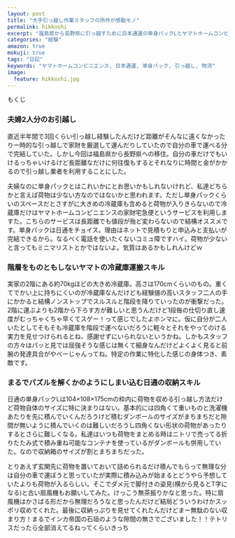 ```yaml
---
layout: post
title: "大手引っ越し作業スタッフの所作が感動モノ"
permalink: hikkoshi
excerpt: "福島県から長野県に引っ越すために日本通運の単身パックLとヤマトホームコンビニエンスの家財宅急便を利用しました。まるで魔力でも使っているかのような運搬スキルに脱帽するばかりでございました。"
categories: "経験"
amazon: true
mokuji: true
tags: "日記"
keywords: "ヤマトホームコンビニエンス, 日本通運, 単身パック, 引っ越し, 物流"
image:
  feature: hikkoshi.jpg
---
```


<div id="mokuji"><span>もくじ</span></div>

### 夫婦2人分のお引越し

直近半年間で3回くらい引っ越し経験したんだけど距離がそんなに遠くなかったり一時的な引っ越しで家財を厳選して運んだりしていたので自分の車で運べる分で完結していた。しかし今回は福島県から長野県への移住。自分の車だけでもいけるっちゃいけるけど長距離なだけに何往復もするとそれなりに時間と金がかかるので引っ越し業者を利用することにした。

夫婦なのに単身パックとはこれいかにとお思いかもしれないけれど、私達どちらかと言えば荷物は少ない方なのではないかと思われます。ただし単身パックくらいのスペースだとさすがに大きめの冷蔵庫も含めると荷物が入りきらないので冷蔵庫だけはヤマトホームコンビニエンスの家財宅急便というサービスを利用しますた。こちらのサービスは長距離でも値段が殆ど変わらないので結構オススメです。単身パックは日通をチョイス。理由はネットで見積もりと申込みと支払いが完結できるから。なるべく電話を使いたくないコミュ障ですハイ。荷物が少ないと言ってもミニマリストとかではないよ。気質はあるかもしれんけどｗ

### 階層をものともしないヤマトの冷蔵庫運搬スキル

実家の2階にある約70kgほどの大きめ冷蔵庫。高さは170cmくらいのもの。重くてでかい上に持ちにくいのが冷蔵庫なんだけども経験値の高いスタッフ二人の手にかかると結構ノンストップでスルスルと階段を降りていったのが衝撃だった。2階に運ぶよりも2階から下ろす方が難しいと思うんだけど1段毎の仕切り直し速度がむっちゃくちゃ早くてスゲー！って感じでしたよホンマに。仮に自分が二人いたとしてそもそも冷蔵庫を階段で運べないだろうに軽々とそれをやってのける実力を見せつけられるとね、感謝せずにいられないというかね。しかもスタッフの方々はパッと見では屈強そうな感じは無くて細身なんだけどよくよく見ると前腕の発達具合がやべーじゃんってね。特定の作業に特化した感じの身体つき、素敵です。

### まるでパズルを解くかのようにしまい込む日通の収納スキル

日通の単身パックLは104×108×175cmの枠内に荷物を収める引っ越し方法だけど荷物自体のサイズに特に決まりはない。基本的には四角くて重いものと洗濯機あたりを先に積んでいくんだろうけど積むダンボールのサイズがまちまちだと隙間が無いように積んでいくのは難しいだろうし四角くない形状の荷物があったりするとさらに難しくなる。私達はいつも荷物をまとめる時はニトリで売ってる折りたたみ式で積み重ね可能なコンテナを使っているがダンボールも併用していた。なので収納箱のサイズが割とまちまちだった。

とりあえず玄関先に荷物を置いておいて詰められるだけ積んでもらって無理な分は自分の車で運ぼうと思っていたが実際に積み込みが始まるとどうやら予想していたよりも荷物が入るらしい。そこでダメ元で脚付きの姿見(横から見るとT字になる)と古い扇風機もお願いしてみた。けっこう無茶振りかなと思った。特に扇風機はかさばる形だから無理だろうなと思ったんだけど結局どういうわけかスッポリ収めてくれた。最後に収納っぷりを見せてくれたんだけどまー無駄のない収まり方！まるでインカ帝国の石垣のような隙間の無さでございました！！テトリスだったら全部消えてるねってくらいきっち
<!--stackedit_data:
eyJoaXN0b3J5IjpbMTE4ODY1ODg3Niw2MzU0OTEyMywtOTc3Mj
A3NDQ3LC0zMzUxMzE3NTNdfQ==
-->